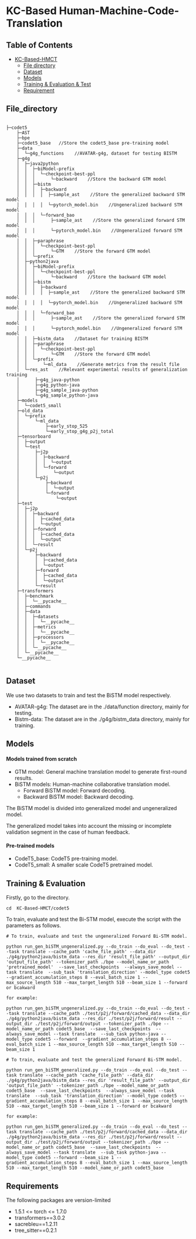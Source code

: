 # KC-Based Human-Machine-Code-Translation

## Table of Contents

- [KC-Based-HMCT]()
  - [File directory](#File_directory)
  - [Dataset](#Dataset)
  - [Models](#Models)
  - [Training & Evaluation & Test](#training--evaluation)
  - [Requirement](#Requirement)

## File_directory
```

├─codet5
    ├─AST
    ├─bpe
    ├─codet5_base   //Store the codet5_base pre-training model
    ├─data
    │  └─g4g_functions    //AVATAR-g4g, dataset for testing BISTM
    ├─g4g
    │  ├─java2python
    │  │  ├─biModel-prefix
    │  │  │  └─checkpoint-best-ppl
    │  │  │      └─backward    //Store the backward GTM model
    │  │  ├─bistm
    │  │  │  ├─backward
    │  │  │  │  ├─sample_ast    //Store the generalized backward STM model
    │  │  │  │  └─pytorch_model.bin    //Ungeneralized backward STM model
    │  │  │  └─forward_bao
    │  │  │      ├─sample_ast    //Store the generalized forward STM model
    │  │  │      └─pytorch_model.bin    //Ungeneralized forward STM model
    │  │  ├─paraphrase
    │  │  │  └─checkpoint-best-ppl
    │  │  │      └─GTM    //Store the forward GTM model
    │  │  └─prefix
    │  ├─python2java
    │  │  ├─biModel-prefix
    │  │  │  └─checkpoint-best-ppl
    │  │  │      └─backward    //Store the backward GTM model
    │  │  ├─bistm
    │  │  │  ├─backward
    │  │  │  │  ├─sample_ast    //Store the generalized backward STM model
    │  │  │  │  └─pytorch_model.bin    //Ungeneralized backward STM model
    │  │  │  └─forward_bao
    │  │  │      ├─sample_ast    //Store the generalized forward STM model
    │  │  │      └─pytorch_model.bin    //Ungeneralized forward STM model
    │  │  ├─bistm_data    //Dataset for training BISTM
    │  │  ├─paraphrase
    │  │  │  └─checkpoint-best-ppl
    │  │  │      └─GTM    //Store the forward GTM model
    │  │  └─prefix
    │  │      └─ml_data    //Generate metrics from the result file
    │  └─res_ast    //Relevant experimental results of generalization training
    │      ├─g4g_java-python
    │      ├─g4g_python-java
    │      ├─g4g_sample_java-python
    │      └─g4g_sample_python-java
    ├─models
    │  └─codet5_small
    ├─old_data
    │  └─prefix
    │      └─ml_data
    │          ├─early_stop_525
    │          └─early_stop_g4g_p2j_total
    ├─tensorboard
    │  ├─output
    │  └─test
    │      ├─j2p
    │      │  ├─backward
    │      │  │  └─output
    │      │  └─forward
    │      │      └─output
    │      └─p2j
    │          ├─backward
    │          │  └─output
    │          └─forward
    │              └─output
    ├─test
    │  ├─j2p
    │  │  ├─backward
    │  │  │  ├─cached_data
    │  │  │  └─output
    │  │  ├─forward
    │  │  │  ├─cached_data
    │  │  │  └─output
    │  │  └─result
    │  └─p2j
    │      ├─backward
    │      │  ├─cached_data
    │      │  └─output
    │      ├─forward
    │      │  ├─cached_data
    │      │  └─output
    │      └─result
    ├─transformers
    │  ├─benchmark
    │  │  └─__pycache__
    │  ├─commands
    │  ├─data
    │  │  ├─datasets
    │  │  │  └─__pycache__
    │  │  ├─metrics
    │  │  │  └─__pycache__
    │  │  ├─processors
    │  │  │  └─__pycache__
    │  │  └─__pycache__
    │  └─__pycache__
    └─__pycache__
    
```


## Dataset

We use two datasets to train and test the BiSTM model respectively.

- AVATAR-g4g: The dataset are in the ./data/function directory, mainly for testing.
- Bistm-data: The dataset are in the ./g4g/bistm_data directory, mainly for training.

## Models

#### Models trained from scratch

- GTM model: General machine translation model to generate first-round results.
- BiSTM models: Human-machine collaborative translation model.
  - Forward BiSTM model: Forward decoding.
  - Backward BiSTM model: Backward decoding. 

The BiSTM model is divided into generalized model and ungeneralized model. 

The generalized model takes into account the missing or incomplete validation segment in the case of human feedback.

#### Pre-trained models

- CodeT5_base: CodeT5 pre-training model.
- CodeT5_small: A smaller scale CodeT5 pretrained model.

## Training & Evaluation
Firstly, go to the directory.

```
cd  KC-Based-HMCT/codet5
```

To train, evaluate and test the Bi-STM model, execute the script with the parameters as follows.

```
# To train, evaluate and test the ungeneralized Forward Bi-STM model.

python run_gen_biSTM_ungeneralized.py --do_train --do_eval --do_test --task translate --cache_path 'cache_file_path' --data_dir ./g4g/python2java/bistm_data --res_dir 'result_file_path' --output_dir 'output_file_path' --tokenizer_path ./bpe --model_name_or_path 'pretrained_model'  --save_last_checkpoints  --always_save_model --task translate  --sub_task 'translation_direction' --model_type codet5 --gradient_accumulation_steps 8 --eval_batch_size 1 --max_source_length 510 --max_target_length 510 --beam_size 1 --forward or bcakward

for example:

python run_gen_biSTM_ungeneralized.py --do_train --do_eval --do_test --task translate --cache_path ./test/p2j/forward/cached_data --data_dir ./g4g/python2java/bistm_data --res_dir ./test/p2j/forward/result --output_dir ./test/p2j/forward/output --tokenizer_path ./bpe --model_name_or_path codet5_base  --save_last_checkpoints  --always_save_model --task translate  --sub_task python-java --model_type codet5 --forward  --gradient_accumulation_steps 8 --eval_batch_size 1 --max_source_length 510 --max_target_length 510 --beam_size 1

# To train, evaluate and test the generalized Forward Bi-STM model.

python run_gen_biSTM_generalized.py --do_train --do_eval --do_test --task translate --cache_path 'cache_file_path' --data_dir ./g4g/python2java/bistm_data --res_dir 'result_file_path' --output_dir 'output_file_path' --tokenizer_path ./bpe --model_name_or_path codet5_base  --save_last_checkpoints  --always_save_model --task translate  --sub_task 'translation_direction' --model_type codet5 --gradient_accumulation_steps 8 --eval_batch_size 1 --max_source_length 510 --max_target_length 510 --beam_size 1 --forward or bcakward

for example:

python run_gen_biSTM_generalized.py --do_train --do_eval --do_test --task translate --cache_path ./test/p2j/forward/cached_data --data_dir ./g4g/python2java/bistm_data --res_dir ./test/p2j/forward/result --output_dir ./test/p2j/forward/output --tokenizer_path ./bpe --model_name_or_path codet5_base  --save_last_checkpoints  --always_save_model --task translate  --sub_task python-java --model_type codet5 --forward --beam_size 1 --gradient_accumulation_steps 8 --eval_batch_size 1 --max_source_length 510 --max_target_length 510 --model_name_or_path codet5_base

```

## Requirements

The following packages are version-limited
- 1.5.1 <= torch <= 1.7.0
- transformers==3.0.2
- sacrebleu==1.2.11
- tree_sitter==0.2.1





